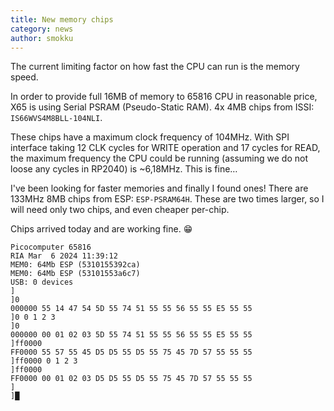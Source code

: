 ```yaml
---
title: New memory chips
category: news
author: smokku
---
```


The current limiting factor on how fast the CPU can run is the memory speed.

In order to provide full 16MB of memory to 65816 CPU in reasonable price,
X65 is using Serial PSRAM (Pseudo-Static RAM). 4x 4MB chips from ISSI: `IS66WVS4M8BLL-104NLI`.

These chips have a maximum clock frequency of 104MHz.
With SPI interface taking 12 CLK cycles for WRITE operation and 17 cycles for READ,
the maximum frequency the CPU could be running (assuming we do not loose any cycles in RP2040)
is ~6,18MHz. This is fine…

I've been looking for faster memories and finally I found ones!
There are 133MHz 8MB chips from ESP: `ESP-PSRAM64H`.
These are two times larger, so I will need only two chips, and even cheaper per-chip.

Chips arrived today and are working fine. 😁

```console
Picocomputer 65816
RIA Mar  6 2024 11:39:12
MEM0: 64Mb ESP (5310155392ca)
MEM0: 64Mb ESP (53101553a6c7)
USB: 0 devices
]
]0
000000 55 14 47 54 5D 55 74 51 55 55 56 55 55 E5 55 55
]0 0 1 2 3
]0
000000 00 01 02 03 5D 55 74 51 55 55 56 55 55 E5 55 55
]ff0000
FF0000 55 57 55 45 D5 D5 55 D5 55 75 45 7D 57 55 55 55
]ff0000 0 1 2 3
]ff0000
FF0000 00 01 02 03 D5 D5 55 D5 55 75 45 7D 57 55 55 55
]
]█
```
